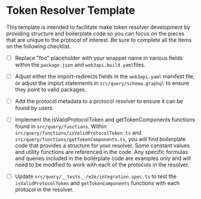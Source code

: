 # Token Resolver Template

This template is intended to facilitate make token resolver development by providing structure and boilerplate code so
you can focus on the pieces that are unique to the protocol of interest. Be sure to complete all the items on the
following checklist.

- [ ] Replace "foo" placeholder with your wrapper name in various fields within the `package.json` and `web3api.build.yaml`files.

- [ ] Adjust either the import-redirects fields in the `web3api.yaml` manifest file, or adjust the import statements in `src/query/schema.graphql`
to ensure they point to valid packages.

- [ ] Add the protocol metadata to a protocol resolver to ensure it can be found by users.

- [ ] Implement the isValidProtocolToken and getTokenComponents functions found in `src/query/functions`. 
Within `src/query/functions/isValidProtocolToken.ts` and `src/query/functions/getTokenComponents.ts`, you will find
boilerplate code that provides a structure for your resolver. Some constant values and utility functions are referenced
in the code. Any specific formulas and queries included in the boilerplate code are examples only and will need to be 
modified to work with each of the protocols in the resolver.

- [ ] Update `src/query/__tests__/e2e/integration.spec.ts` to test the `isValidProtocolToken` and `getTokenComponents` functions
with each protocol in the resolver.

